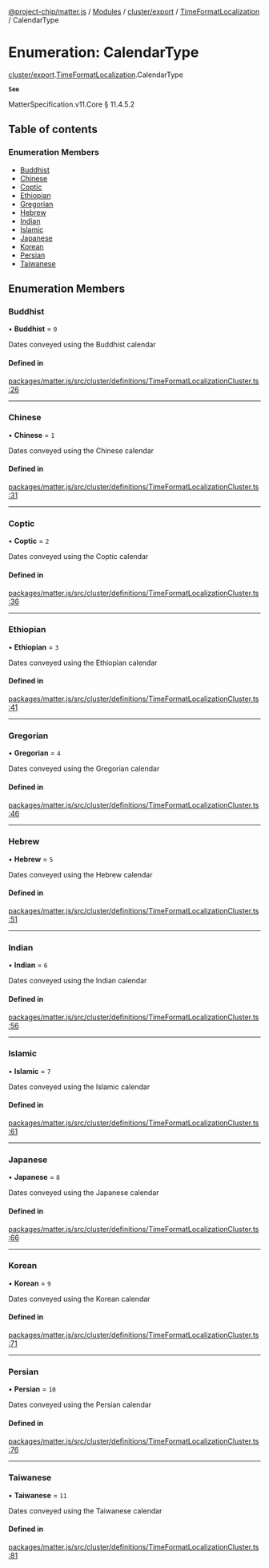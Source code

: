 [@project-chip/matter.js](../README.md) / [Modules](../modules.md) / [cluster/export](../modules/cluster_export.md) / [TimeFormatLocalization](../modules/cluster_export.TimeFormatLocalization.md) / CalendarType

# Enumeration: CalendarType

[cluster/export](../modules/cluster_export.md).[TimeFormatLocalization](../modules/cluster_export.TimeFormatLocalization.md).CalendarType

**`See`**

MatterSpecification.v11.Core § 11.4.5.2

## Table of contents

### Enumeration Members

- [Buddhist](cluster_export.TimeFormatLocalization.CalendarType.md#buddhist)
- [Chinese](cluster_export.TimeFormatLocalization.CalendarType.md#chinese)
- [Coptic](cluster_export.TimeFormatLocalization.CalendarType.md#coptic)
- [Ethiopian](cluster_export.TimeFormatLocalization.CalendarType.md#ethiopian)
- [Gregorian](cluster_export.TimeFormatLocalization.CalendarType.md#gregorian)
- [Hebrew](cluster_export.TimeFormatLocalization.CalendarType.md#hebrew)
- [Indian](cluster_export.TimeFormatLocalization.CalendarType.md#indian)
- [Islamic](cluster_export.TimeFormatLocalization.CalendarType.md#islamic)
- [Japanese](cluster_export.TimeFormatLocalization.CalendarType.md#japanese)
- [Korean](cluster_export.TimeFormatLocalization.CalendarType.md#korean)
- [Persian](cluster_export.TimeFormatLocalization.CalendarType.md#persian)
- [Taiwanese](cluster_export.TimeFormatLocalization.CalendarType.md#taiwanese)

## Enumeration Members

### Buddhist

• **Buddhist** = ``0``

Dates conveyed using the Buddhist calendar

#### Defined in

[packages/matter.js/src/cluster/definitions/TimeFormatLocalizationCluster.ts:26](https://github.com/project-chip/matter.js/blob/904d0c9b952b91f28a21803759c5e5c66ee4d272/packages/matter.js/src/cluster/definitions/TimeFormatLocalizationCluster.ts#L26)

___

### Chinese

• **Chinese** = ``1``

Dates conveyed using the Chinese calendar

#### Defined in

[packages/matter.js/src/cluster/definitions/TimeFormatLocalizationCluster.ts:31](https://github.com/project-chip/matter.js/blob/904d0c9b952b91f28a21803759c5e5c66ee4d272/packages/matter.js/src/cluster/definitions/TimeFormatLocalizationCluster.ts#L31)

___

### Coptic

• **Coptic** = ``2``

Dates conveyed using the Coptic calendar

#### Defined in

[packages/matter.js/src/cluster/definitions/TimeFormatLocalizationCluster.ts:36](https://github.com/project-chip/matter.js/blob/904d0c9b952b91f28a21803759c5e5c66ee4d272/packages/matter.js/src/cluster/definitions/TimeFormatLocalizationCluster.ts#L36)

___

### Ethiopian

• **Ethiopian** = ``3``

Dates conveyed using the Ethiopian calendar

#### Defined in

[packages/matter.js/src/cluster/definitions/TimeFormatLocalizationCluster.ts:41](https://github.com/project-chip/matter.js/blob/904d0c9b952b91f28a21803759c5e5c66ee4d272/packages/matter.js/src/cluster/definitions/TimeFormatLocalizationCluster.ts#L41)

___

### Gregorian

• **Gregorian** = ``4``

Dates conveyed using the Gregorian calendar

#### Defined in

[packages/matter.js/src/cluster/definitions/TimeFormatLocalizationCluster.ts:46](https://github.com/project-chip/matter.js/blob/904d0c9b952b91f28a21803759c5e5c66ee4d272/packages/matter.js/src/cluster/definitions/TimeFormatLocalizationCluster.ts#L46)

___

### Hebrew

• **Hebrew** = ``5``

Dates conveyed using the Hebrew calendar

#### Defined in

[packages/matter.js/src/cluster/definitions/TimeFormatLocalizationCluster.ts:51](https://github.com/project-chip/matter.js/blob/904d0c9b952b91f28a21803759c5e5c66ee4d272/packages/matter.js/src/cluster/definitions/TimeFormatLocalizationCluster.ts#L51)

___

### Indian

• **Indian** = ``6``

Dates conveyed using the Indian calendar

#### Defined in

[packages/matter.js/src/cluster/definitions/TimeFormatLocalizationCluster.ts:56](https://github.com/project-chip/matter.js/blob/904d0c9b952b91f28a21803759c5e5c66ee4d272/packages/matter.js/src/cluster/definitions/TimeFormatLocalizationCluster.ts#L56)

___

### Islamic

• **Islamic** = ``7``

Dates conveyed using the Islamic calendar

#### Defined in

[packages/matter.js/src/cluster/definitions/TimeFormatLocalizationCluster.ts:61](https://github.com/project-chip/matter.js/blob/904d0c9b952b91f28a21803759c5e5c66ee4d272/packages/matter.js/src/cluster/definitions/TimeFormatLocalizationCluster.ts#L61)

___

### Japanese

• **Japanese** = ``8``

Dates conveyed using the Japanese calendar

#### Defined in

[packages/matter.js/src/cluster/definitions/TimeFormatLocalizationCluster.ts:66](https://github.com/project-chip/matter.js/blob/904d0c9b952b91f28a21803759c5e5c66ee4d272/packages/matter.js/src/cluster/definitions/TimeFormatLocalizationCluster.ts#L66)

___

### Korean

• **Korean** = ``9``

Dates conveyed using the Korean calendar

#### Defined in

[packages/matter.js/src/cluster/definitions/TimeFormatLocalizationCluster.ts:71](https://github.com/project-chip/matter.js/blob/904d0c9b952b91f28a21803759c5e5c66ee4d272/packages/matter.js/src/cluster/definitions/TimeFormatLocalizationCluster.ts#L71)

___

### Persian

• **Persian** = ``10``

Dates conveyed using the Persian calendar

#### Defined in

[packages/matter.js/src/cluster/definitions/TimeFormatLocalizationCluster.ts:76](https://github.com/project-chip/matter.js/blob/904d0c9b952b91f28a21803759c5e5c66ee4d272/packages/matter.js/src/cluster/definitions/TimeFormatLocalizationCluster.ts#L76)

___

### Taiwanese

• **Taiwanese** = ``11``

Dates conveyed using the Taiwanese calendar

#### Defined in

[packages/matter.js/src/cluster/definitions/TimeFormatLocalizationCluster.ts:81](https://github.com/project-chip/matter.js/blob/904d0c9b952b91f28a21803759c5e5c66ee4d272/packages/matter.js/src/cluster/definitions/TimeFormatLocalizationCluster.ts#L81)
